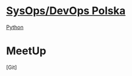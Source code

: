 # [SysOps/DevOps Polska](https://www.sysopspolska.pl/)

[Python](https://www.sysopspolska.pl/szkolenia/)

# MeetUp

[Git]
